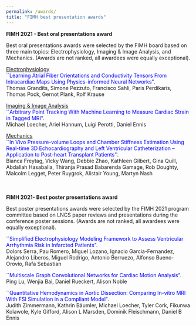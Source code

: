 ```yaml
---
permalink: /awards/
title: "FIMH best presentation awards"
---
```

**FIMH 2021 - Best oral presentations award**

Best oral presentations awards were selected by the FIMH board based on three main topics: Electrophysiology, Imaging & Image Analysis, and Mechanics. (Awards are not ranked, all awardees were equally exceptional).

<ins> Electrophysiology </ins>  
<span style="color:blue">``Learning Atrial Fiber Orientations and Conductivity Tensors From Intracardiac Maps Using Physics-informed Neural Networks"</span>.  
Thomas Grandits, Simone Pezzuto, Francisco Sahli, Paris Perdikaris, Thomas Pock, Gernot Plank, Rolf Krause

<ins> Imaging & Image Analysis </ins>  
<span style="color:blue">``Arbitrary Point Tracking With Machine Learning to Measure Cardiac Strain in Tagged MRI"</span>.  
Michael Loecher, Ariel Hannum, Luigi Perotti, Daniel Ennis

<ins> Mechanics </ins>  
<span style="color:blue">``In Vivo Pressure-volume Loops and Chamber Stiffness Estimation Using Real-time 3D Echocardiography and Left Ventricular Catheterization – Application to Post-heart Transplant Patients''</span>.  
Bianca Freytag, Vicky Wang, Debbie Zhao, Kathleen Gilbert, Gina Quill, Abdallah Hasaballa, Thiranja Prasad Babarenda Gamage, Rob Doughty, Malcolm Legget, Peter Ruygrok, Alistair Young, Martyn Nash

<br/><br/>
**FIMH 2021- Best poster presentations award**

Best poster presentations awards were selected by the FIMH 2021 program committee based on LNCS paper reviews and presentations during the conference poster sessions. (Awards are not ranked, all awardees were equally exceptional).

<span style="color:blue">``Simplified Electrophysiology Modeling Framework to Assess Ventricular Arrhythmia Risk in Infarcted Patients"</span>.  
Dolors Serra, Pau Romero, Miguel Lozano, Ignacio Garcia-Fernandez, Alejandro Liberos, Miguel Rodrigo, Antonio Berruezo, Alfonso Bueno-Orovio, Rafa Sebastian

<span style="color:blue">``Multiscale Graph Convolutional Networks for Cardiac Motion Analysis"</span>.  
Ping Lu, Wenjia Bai, Daniel Rueckert, Alison Noble

<span style="color:blue">``Quantitative Hemodynamics in Aortic Dissection: Comparing In-vitro MRI With FSI Simulation in a Compliant Model"</span>.  
Judith Zimmermann, Kathrin Bäumler, Michael Loecher, Tyler Cork, Fikunwa Kolawole, Kyle Gifford, Alison L Marsden, Dominik Fleischmann, Daniel B Ennis



